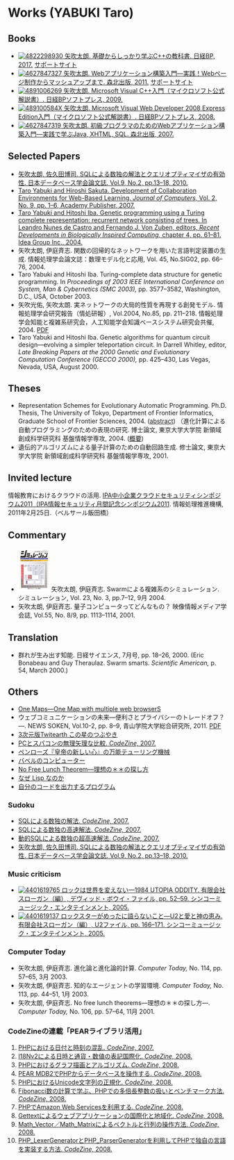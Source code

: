 # Works (YABUKI Taro)

## Books

* [![4822298930](https://images-fe.ssl-images-amazon.com/images/P/4822298930.09._SL75.jpg) 矢吹太朗. 基礎からしっかり学ぶC++の教科書. 日経BP, 2017.](https://www.amazon.co.jp/exec/obidos/ASIN/4822298930/inquisitor-22/) [サポートサイト](https://github.com/taroyabuki/cppbook2)
* [![4627847327](https://images-fe.ssl-images-amazon.com/images/P/4627847327.09._SL75.jpg) 矢吹太朗. Webアプリケーション構築入門&mdash;実践！Webページ制作からマッシュアップまで. 森北出版, 2011.](https://www.amazon.co.jp/exec/obidos/ASIN/4627847327/inquisitor-22/) [サポートサイト](https://taroyabuki.github.com/webbook2/)
* [![4891006269](https://images-fe.ssl-images-amazon.com/images/P/4891006269.09._SL75.jpg) 矢吹太朗. Microsoft Visual C++入門（マイクロソフト公式解説書）. 日経BPソフトプレス, 2009.](https://www.amazon.co.jp/exec/obidos/ASIN/4891006269/inquisitor-22/) 
* [![489100584X](https://images-fe.ssl-images-amazon.com/images/P/489100584X.09._SL75.jpg) 矢吹太朗. Microsoft Visual Web Developer 2008 Express Edition入門（マイクロソフト公式解説書）. 日経BPソフトプレス, 2008.](https://www.amazon.co.jp/exec/obidos/ASIN/489100584X/inquisitor-22/) 
* [![4627847319](https://images-fe.ssl-images-amazon.com/images/P/4627847319.09._SL75.jpg) 矢吹太朗. 初級プログラマのためのWebアプリケーション構築入門&mdash;実践で学ぶJava, XHTML, SQL. 森北出版, 2007.](https://www.amazon.co.jp/exec/obidos/ASIN/4627847319/inquisitor-22/) 

## Selected Papers

* [矢吹太朗, 佐久田博司. SQLによる数独の解法とクエリオプティマイザの有効性. 日本データベース学会論文誌. Vol.9, No.2, pp.13&ndash;18, 2010.](https://dbsj.org/journal/dbsj_journal/dbsj_journal_vol_9_no_2_13_18/)
* [Taro Yabuki and Hiroshi Sakuta. Development of Collaboration Environments for Web-Based Learning. *Journal of Computers,* Vol. 2, No. 9, pp. 1&ndash;6, Academy Publisher, 2007.](http://www.jcomputers.us/index.php?m=content&c=index&a=show&catid=85&id=1060)
* [Taro Yabuki and Hitoshi Iba. Genetic programming using a Turing complete representation: recurrent network
consisting of trees. In Leandro Nunes de Castro and Fernando J. Von Zuben, editors, *Recent Developments in Biologically Inspired Computing,* chapter 4, pp. 61&ndash;81. Idea Group Inc., 2004.](https://www.amazon.co.jp/exec/obidos/ASIN/1591403138/inquisitor-22/)
* 矢吹太朗, 伊庭斉志. 関数の回帰的なネットワークを用いた言語判定装置の生成. 情報処理学会論文誌：数理モデル化と応用, Vol. 45, No.SIG02, pp. 66&ndash;76, 2004.
* Taro Yabuki and Hitoshi Iba. Turing-complete data structure for genetic programming. In *Proceedings of 2003 IEEE International Conference on System, Man &amp; Cybernetics (SMC 2003),* pp. 3577&ndash;3582, Washington, D.C., USA, October 2003.
* 矢吹光佑, 矢吹太朗. 実ネットワークの大局的性質を再現する創発モデル. 情報処理学会研究報告（情処研報）, Vol.2004, No.85, pp. 211&ndash;218. 情報処理学会知能と複雑系研究会，人工知能学会知識ベースシステム研究会共催, 2004. [PDF](paper/2004-yabuki-emergent_model.pdf)
* Taro Yabuki and Hitoshi Iba. Genetic algorithms for quantum circuit design&mdash;evolving a simpler teleportation circuit. In Darrell Whitley, editor, *Late Breaking Papers at the 2000 Genetic and Evolutionary Computation Conference (GECCO 2000),* pp. 425&ndash;430, Las Vegas, Nevada, USA, August 2000.

## Theses

* Representation Schemes for Evolutionary Automatic Programming. Ph.D. Thesis, The University of Tokyo, Department of Frontier Informatics, Graduate School of Frontier Sciences, 2004. ([abstract](thesis/abstract_en.pdf)) （進化計算による自動プログラミングのための表現の研究. 博士論文, 東京大学大学院 新領域創成科学研究科 基盤情報学専攻, 2004. ([概要](thesis/abstract_ja.pdf))
* 遺伝的アルゴリズムによる量子計算のための自動回路生成. 修士論文, 東京大学大学院 新領域創成科学研究科 基盤情報学専攻, 2001.

## Invited lecture

情報教育におけるクラウドの活用. [IPA中小企業クラウドセキュリティシンポジウム2011（IPA情報セキュリティ月間記念シンポジウム2011](https://www.ipa.go.jp/about/press/20110209.html). 情報処理推進機構, 2011年2月25日.（ベルサール飯田橋）

## Commentary

* [<img src="https://github.com/taroyabuki/taroyabuki.github.io/raw/master/paper/simulation200409s.png" />](paper/simulation200409.jpg) 矢吹太朗, 伊庭斉志. Swarmによる複雑系のシミュレーション. シミュレーション, Vol. 23, No. 3, pp.7&ndash;12, 9月 2004.
* 矢吹太朗, 伊庭斉志. 量子コンピュータってどんなもの？ 映像情報メディア学会誌, Vol.55, No. 8/9, pp. 1113&ndash;1114, 2001.

## Translation

* 群れが生み出す知能. 日経サイエンス, 7月号, pp. 18&ndash;26, 2000. (Eric Bonabeau and Guy Theraulaz. Swarm smarts. *Scientific American,* p. 54, March 2000.)

## Others

* [One Maps&mdash;One Map with multiple web browserS](https://taroyabuki.github.io/OneMaps/)
* ウェブコミュニケーションの未来&mdash;便利さとプライバシーのトレードオフ？&mdash;. NEWS SOKEN, Vol.10-2, pp. 8&ndash;9, 青山学院大学総合研究所, 2011. [PDF](https://web.archive.org/web/20160827064912/http://www.ri.aoyama.ac.jp/shihan1/nsoken10-2.pdf)
* [3次元版Twitearth この星のつぶやき](http://blog.unfindable.net/archives/804)
* [PCとスパコンの無理矢理な比較. *CodeZine,* 2007.](https://web.archive.org/web/20080430221304/http://codezine.jp:80/a/article/aid/1910.aspx)
* [ペンローズ『皇帝の新しい心』の万能テューリング機械](https://github.com/taroyabuki/penrose_utm)
* [バベルのコンピューター](http://blog.unfindable.net/archives/268)
* [No Free Lunch Theorem&mdash;理想の＊＊の探し方](docs/no_free_lunch.pdf)
* [なぜ Lisp なのか](docs/whi_lisp.md)
* [自分のコードを出力するプログラム](docs/self.md)

### Sudoku

* [SQLによる数独の解法. *CodeZine,* 2007.](https://web.archive.org/web/20080504051222/http://codezine.jp:80/a/article/aid/1627.aspx)
* [SQLによる数独の高速解法. *CodeZine,* 2007.](https://web.archive.org/web/20080504051458/http://codezine.jp:80/a/article/aid/1628.aspx)
* [動的SQLによる数独の超高速解法. *CodeZine,* 2007.](https://web.archive.org/web/20080720073431/http://codezine.jp:80/a/article/aid/1629.aspx)
* [矢吹太朗, 佐久田博司. SQLによる数独の解法とクエリオプティマイザの有効性. 日本データベース学会論文誌. Vol.9, No.2, pp.13&ndash;18, 2010.](https://dbsj.org/journal/dbsj_journal/dbsj_journal_vol_9_no_2_13_18/)

### Music criticism

* [![4401619765](https://images-fe.ssl-images-amazon.com/images/P/4401619765.09._SL75.jpg) ロックは世界を変えない&mdash;1984 UTOPIA ODDITY. 有限会社スローガン（編）, デヴィッド・ボウイ・ファイル, pp. 52&ndash;59. シンコーミュージック・エンタテインメント, 2005.](https://www.amazon.co.jp/exec/obidos/ASIN/4401619765/inquisitor-22/) 
* [![4401619137](https://images-fe.ssl-images-amazon.com/images/P/4401619137.09._SL75.jpg) ロックスターがめったに語らないこと&mdash;U2と愛と神の恵み. 有限会社スローガン（編）, U2ファイル, pp. 166&ndash;171. シンコーミュージック・エンタテインメント, 2005.](https://www.amazon.co.jp/exec/obidos/ASIN/4401619137/inquisitor-22/) 

### Computer Today

* 矢吹太朗, 伊庭斉志. 進化論と進化論的計算. *Computer Today,* No. 114, pp. 57&ndash;65, 3月 2003.
* 矢吹太朗, 伊庭斉志. 知的なエージェントの学習環境. *Computer Today,* No. 113, pp. 44&ndash;51, 1月 2003.
* 矢吹太朗, 伊庭斉志. No free lunch theorems&mdash;理想の＊＊の探し方&mdash;. *Computer Today,* No. 106, pp. 57&ndash;64, 11月 2001.

### CodeZineの連載「PEARライブラリ活用」

1. [PHPにおける日付と時刻の混乱. *CodeZine,* 2007.](https://codezine.jp/article/detail/1816)
1. [I18Nv2による日時と通貨・数値の表記国際化. *CodeZine,* 2008.](https://codezine.jp/article/detail/2311)
1. [PHPにおけるグラフ描画とアルゴリズム. *CodeZine,* 2008.](https://codezine.jp/article/detail/2418)
1. [PEAR MDB2でPHPからデータベースを操作する. *CodeZine,* 2008.](https://codezine.jp/article/detail/2480)
1. [PHPにおけるUnicode文字列の正規化. *CodeZine,* 2008.](https://codezine.jp/article/detail/2668)
1. [Fibonacci数の計算で学ぶ、PHPでの多倍長整数の扱いとベンチマーク方法. *CodeZine,* 2008.](https://codezine.jp/article/detail/2807)
1. [PHPでAmazon Web Servicesを利用する. *CodeZine,* 2008.](https://codezine.jp/article/detail/2902)
1. [Gettextによるウェブアプリケーションの国際化と地域化. *CodeZine,* 2008.](https://codezine.jp/article/detail/3040)
1. [Math_Vector／Math_Matrixによるベクトルと行列の操作方法. *CodeZine,* 2008.](https://codezine.jp/article/detail/3162)
1. [PHP_LexerGeneratorとPHP_ParserGeneratorを利用してPHPで独自の言語を実装する方法. *CodeZine,* 2008.](https://codezine.jp/article/detail/3319)